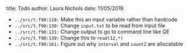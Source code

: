 title: Todo
author: Laura Nichols
date: 11/05/2019

* `../src/t.f90:118:` Make this an input variable rather than hardcode
* `../src/t.f90:130:` Change `input.txt` to be read from input file
* `../src/t.f90:131:` Change output to go to command line like QE
* `../src/t.f90:139:` Change this to `read(12,*)`
* `../src/t.f90:161:` Figure out why `interval` and `count2` are allocatable
